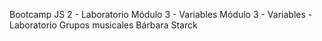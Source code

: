 Bootcamp JS 2 - Laboratorio Módulo 3 - Variables
Módulo 3 - Variables - Laboratorio
Grupos musicales
Bárbara Starck